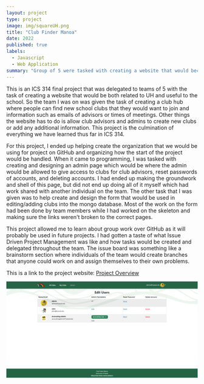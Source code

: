 ```yaml
---
layout: project
type: project
image: img/squareUH.png
title: "Club Finder Manoa"
date: 2022
published: true
labels:
  - Javascript
  - Web Application
summary: "Group of 5 were tasked with creating a website that would become a hub for all UH Manoa clubs. This will be a spot for students to find interesting new clubs and find out where to get more info."
---
```


This is an ICS 314 final project that was delegated to teams of 5 with the task of creating a website that would be both related to UH and useful to the school. So the team I was on was given the task of creating a club hub where people can find new school clubs that they would want to join and information such as emails of advisors or times of meetings. Other things the website has to do is allow club advisors and admins to create new clubs or add any additional information. This project is the culmination of everything we have learned thus far in ICS 314.

For this project, I ended up helping create the organization that we would be using for project on GitHub and organizing how the start of the project would be handled. When it came to programming, I was tasked with creating and designing an admin page which would be where the admin would be allowed to give access to clubs for club advisors, reset passwords of accounts, and deleting accounts. I had ended up making the groundwork and shell of this page, but did not end up doing all of it myself which had work shared with another individual on the team. The other task that I was given was to help create and design the form that would be used in editing/adding clubs into the mongo database. Most of the work on the form had been done by team members while I had worked on the skeleton and making sure the links weren't broken to the correct pages.

This project allowed me to learn about group work over GitHub as it will probably be used in future projects. I had gotten a taste of what Issue Driven Project Management was like and how tasks would be created and delegated throughout the team. The issue board was something like a brainstorm section where individuals of the team would create branches that anyone could work on and assign themselves to their own problems.

This is a link to the project website: <a href="https://club-finder-manoa.github.io/">Project Overview</a>

<img class="img-fluid" src="AdminPage1.PNG">
